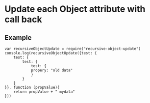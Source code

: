 # Update each Object attribute with call back

## Example

```
var recursiveObjectUpdate = require("recursive-object-update")
console.log(recursiveObjectUpdate({test: {
    test: {
        test: {
            test: {
            propery: "old data"
            }
        }
    }
}}, function (propValue){
    return propValue + " mydata"
}))
